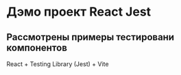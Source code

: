 # Дэмо проект React Jest

Рассмотрены примеры тестировани компонентов
---
React + Testing Library (Jest) + Vite
